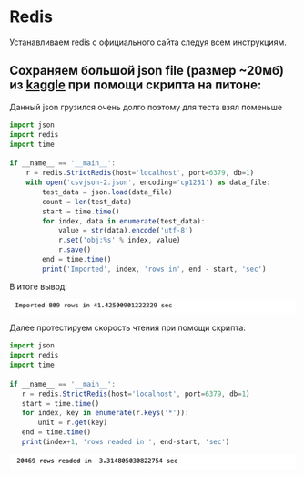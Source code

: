 # Redis
Устанавливаем redis с официального сайта следуя всем инструкциям.

## Сохраняем большой json file (размер ~20мб) из [kaggle](https://www.kaggle.com/datasets/gauravduttakiit/covid-19) при помощи скрипта на питоне:
Данный json грузился очень долго поэтому для теста взял поменьше

```javascript
import json
import redis
import time

if __name__ == '__main__':
    r = redis.StrictRedis(host='localhost', port=6379, db=1)
    with open('csvjson-2.json', encoding='cp1251') as data_file:
        test_data = json.load(data_file)
        count = len(test_data)
        start = time.time()
        for index, data in enumerate(test_data):
            value = str(data).encode('utf-8')
            r.set('obj:%s' % index, value)
            r.save()
        end = time.time()
        print('Imported', index, 'rows in', end - start, 'sec')
```
 В итоге вывод:
 
 ![import](import.png)
 
 Далее протестируем скорость чтения при помощи скрипта:
 ```javascript
import json
import redis
import time

if __name__ == '__main__':
    r = redis.StrictRedis(host='localhost', port=6379, db=1)
    start = time.time()
    for index, key in enumerate(r.keys('*')):
        unit = r.get(key)
    end = time.time()
    print(index+1, 'rows readed in ', end-start, 'sec')
```

 ![read](read.png)
